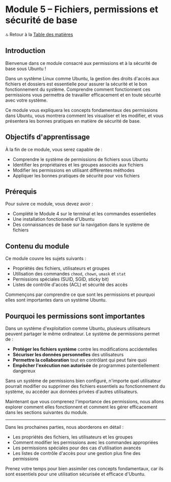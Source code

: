 # Module 5 – Fichiers, permissions et sécurité de base

🔝 Retour à la [Table des matières](#table-des-matières)

## Introduction

Bienvenue dans ce module consacré aux permissions et à la sécurité de base sous Ubuntu !

Dans un système Linux comme Ubuntu, la gestion des droits d'accès aux fichiers et dossiers est essentielle pour assurer la sécurité et le bon fonctionnement du système. Comprendre comment fonctionnent ces permissions vous permettra de travailler efficacement et en toute sécurité avec votre système.

Ce module vous expliquera les concepts fondamentaux des permissions dans Ubuntu, vous montrera comment les visualiser et les modifier, et vous présentera les bonnes pratiques en matière de sécurité de base.

## Objectifs d'apprentissage

À la fin de ce module, vous serez capable de :
- Comprendre le système de permissions de fichiers sous Ubuntu
- Identifier les propriétaires et les groupes associés aux fichiers
- Modifier les permissions en utilisant différentes méthodes
- Appliquer les bonnes pratiques de sécurité pour vos fichiers

## Prérequis

Pour suivre ce module, vous devez avoir :
- Complété le Module 4 sur le terminal et les commandes essentielles
- Une installation fonctionnelle d'Ubuntu
- Des connaissances de base sur la navigation dans le système de fichiers

## Contenu du module

Ce module couvre les sujets suivants :
- Propriétés des fichiers, utilisateurs et groupes
- Utilisation des commandes `chmod`, `chown`, `umask` et `stat`
- Permissions spéciales (SUID, SGID, sticky bit)
- Listes de contrôle d'accès (ACL) et sécurité des accès

Commençons par comprendre ce que sont les permissions et pourquoi elles sont importantes dans un système Ubuntu.

## Pourquoi les permissions sont importantes

Dans un système d'exploitation comme Ubuntu, plusieurs utilisateurs peuvent partager le même ordinateur. Le système de permissions permet de :

- **Protéger les fichiers système** contre les modifications accidentelles
- **Sécuriser les données personnelles** des utilisateurs
- **Permettre la collaboration** tout en contrôlant qui peut faire quoi
- **Empêcher l'exécution non autorisée** de programmes potentiellement dangereux

Sans un système de permissions bien configuré, n'importe quel utilisateur pourrait modifier ou supprimer des fichiers essentiels au fonctionnement du système, ou accéder aux données privées d'autres utilisateurs.

Maintenant que vous comprenez l'importance des permissions, nous allons explorer comment elles fonctionnent et comment les gérer efficacement dans les sections suivantes du module.

---

Dans les prochaines parties, nous aborderons en détail :
- Les propriétés des fichiers, les utilisateurs et les groupes
- Comment modifier les permissions avec les commandes appropriées
- Les permissions spéciales pour des cas d'utilisation avancés
- Les listes de contrôle d'accès pour une gestion plus fine des permissions

Prenez votre temps pour bien assimiler ces concepts fondamentaux, car ils sont essentiels pour une utilisation sécurisée et efficace d'Ubuntu.
